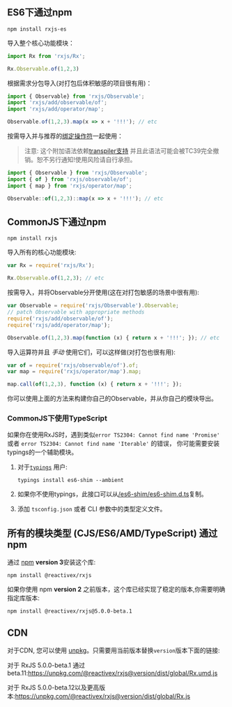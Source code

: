 ## ES6下通过npm

```none
npm install rxjs-es
```

导入整个核心功能模块：
```js
import Rx from 'rxjs/Rx';

Rx.Observable.of(1,2,3)
```

根据需求分包导入(对打包后体积敏感的项目很有用)：

```js 
import { Observable} from 'rxjs/Observable';
import 'rxjs/add/observable/of';
import 'rxjs/add/operator/map';

Observable.of(1,2,3).map(x => x + '!!!'); // etc
```

按需导入并与推荐的[绑定操作符](https://github.com/tc39/proposal-bind-operator)一起使用：

> 注意: 这个附加语法依赖[transpiler支持](http://babeljs.io/docs/plugins/transform-function-bind/) 并且此语法可能会被TC39完全撤销。恕不另行通知!使用风险请自行承担。

```js
import { Observable } from 'rxjs/Observable';
import { of } from 'rxjs/observable/of';
import { map } from 'rxjs/operator/map';

Observable::of(1,2,3)::map(x => x + '!!!'); // etc
```

## CommonJS下通过npm

```none
npm install rxjs
```

导入所有的核心功能模块:

```js
var Rx = require('rxjs/Rx');

Rx.Observable.of(1,2,3); // etc
```

按需导入，并将Observable分开使用(这在对打包敏感的场景中很有用):

```js
var Observable = require('rxjs/Observable').Observable;
// patch Observable with appropriate methods
require('rxjs/add/observable/of');
require('rxjs/add/operator/map');

Observable.of(1,2,3).map(function (x) { return x + '!!!'; }); // etc
```

导入运算符并且 _手动_ 使用它们，可以这样做(对打包也很有用):

```js
var of = require('rxjs/observable/of').of;
var map = require('rxjs/operator/map').map;

map.call(of(1,2,3), function (x) { return x + '!!!'; });
```

你可以使用上面的方法来构建你自己的Observable，并从你自己的模块导出。

### CommonJS下使用TypeScript
如果你在使用RxJS时，遇到类似`error TS2304: Cannot find name 'Promise'` 或者 `error TS2304: Cannot find name 'Iterable'` 的错误，
你可能需要安装typings的一个辅助模块。

1. 对于[`typings`](https://github.com/typings/typings) 用户:

    `typings install es6-shim --ambient`

2. 如果你不使用typings，此接口可以从[/es6-shim/es6-shim.d.ts](https://github.com/DefinitelyTyped/DefinitelyTyped/blob/master/es6-shim/es6-shim.d.ts)复制。

3. 添加 `tsconfig.json` 或者 CLI 参数中的类型定义文件。

## 所有的模块类型 (CJS/ES6/AMD/TypeScript) 通过npm

通过 [npm](https://www.npmjs.org) **version 3**安装这个库:

```none
npm install @reactivex/rxjs
```

如果你使用 npm **version 2** 之前版本，这个库已经实现了稳定的版本,你需要明确指定库版本:

```none
npm install @reactivex/rxjs@5.0.0-beta.1
```

## CDN

对于CDN, 您可以使用 [unpkg](https://unpkg.com)。只需要用当前版本替换`version`版本下面的链接:

对于 RxJS 5.0.0-beta.1 通过 beta.11:https://unpkg.com/@reactivex/rxjs@version/dist/global/Rx.umd.js

对于 RxJS 5.0.0-beta.12以及更高版本:https://unpkg.com/@reactivex/rxjs@version/dist/global/Rx.js
